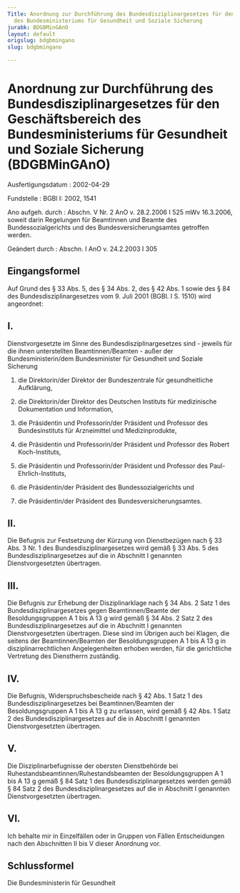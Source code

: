 ```yaml
---
Title: Anordnung zur Durchführung des Bundesdisziplinargesetzes für den Geschäftsbereich
  des Bundesministeriums für Gesundheit und Soziale Sicherung
jurabk: BDGBMinGAnO
layout: default
origslug: bdgbmingano
slug: bdgbmingano

---
```


# Anordnung zur Durchführung des Bundesdisziplinargesetzes für den Geschäftsbereich des Bundesministeriums für Gesundheit und Soziale Sicherung (BDGBMinGAnO)

Ausfertigungsdatum
:   2002-04-29

Fundstelle
:   BGBl I: 2002, 1541

Ano aufgeh. durch
:   Abschn. V Nr. 2 AnO v. 28.2.2006 I 525 mWv 16.3.2006, soweit darin Regelungen für Beamtinnen und Beamte des Bundessozialgerichts und des Bundesversicherungsamtes getroffen werden.

Geändert durch
:   Abschn. I AnO v. 24.2.2003 I 305


## Eingangsformel

Auf Grund des § 33 Abs. 5, des § 34 Abs. 2, des § 42 Abs. 1 sowie des § 84 des Bundesdisziplinargesetzes vom 9. Juli 2001 (BGBl. I S. 1510) wird angeordnet:


## I.

Dienstvorgesetzte im Sinne des Bundesdisziplinargesetzes sind - jeweils für die ihnen unterstellten Beamtinnen/Beamten - außer der Bundesministerin/dem Bundesminister für Gesundheit und Soziale Sicherung

1.  die Direktorin/der Direktor der Bundeszentrale für gesundheitliche Aufklärung,


2.  die Direktorin/der Direktor des Deutschen Instituts für medizinische Dokumentation und Information,


3.  die Präsidentin und Professorin/der Präsident und Professor des Bundesinstituts für Arzneimittel und Medizinprodukte,


4.  die Präsidentin und Professorin/der Präsident und Professor des Robert Koch-Instituts,


5.  die Präsidentin und Professorin/der Präsident und Professor des Paul-Ehrlich-Instituts,


6.  die Präsidentin/der Präsident des Bundessozialgerichts und


7.  die Präsidentin/der Präsident des Bundesversicherungsamtes.





## II.

Die Befugnis zur Festsetzung der Kürzung von Dienstbezügen nach § 33 Abs. 3 Nr. 1 des Bundesdisziplinargesetzes wird gemäß § 33 Abs. 5 des Bundesdisziplinargesetzes auf die in Abschnitt I genannten Dienstvorgesetzten übertragen.


## III.

Die Befugnis zur Erhebung der Disziplinarklage nach § 34 Abs. 2 Satz 1 des Bundesdisziplinargesetzes gegen Beamtinnen/Beamte der Besoldungsgruppen A 1 bis A 13 g wird gemäß § 34 Abs. 2 Satz 2 des Bundesdisziplinargesetzes auf die in Abschnitt I genannten Dienstvorgesetzten übertragen. Diese sind im Übrigen auch bei Klagen, die seitens der Beamtinnen/Beamten der Besoldungsgruppen A 1 bis A 13 g in disziplinarrechtlichen Angelegenheiten erhoben werden, für die gerichtliche Vertretung des Dienstherrn zuständig.


## IV.

Die Befugnis, Widerspruchsbescheide nach § 42 Abs. 1 Satz 1 des Bundesdisziplinargesetzes bei Beamtinnen/Beamten der Besoldungsgruppen A 1 bis A 13 g zu erlassen, wird gemäß § 42 Abs. 1 Satz 2 des Bundesdisziplinargesetzes auf die in Abschnitt I genannten Dienstvorgesetzten übertragen.


## V.

Die Disziplinarbefugnisse der obersten Dienstbehörde bei Ruhestandsbeamtinnen/Ruhestandsbeamten der Besoldungsgruppen A 1 bis A 13 g gemäß § 84 Satz 1 des Bundesdisziplinargesetzes werden gemäß § 84 Satz 2 des Bundesdisziplinargesetzes auf die in Abschnitt I genannten Dienstvorgesetzten übertragen.


## VI.

Ich behalte mir in Einzelfällen oder in Gruppen von Fällen Entscheidungen nach den Abschnitten II bis V dieser Anordnung vor.


## Schlussformel

Die Bundesministerin für Gesundheit

